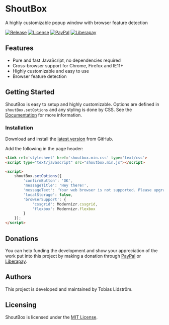 # ShoutBox
A highly customizable popup window with browser feature detection

[![Release](https://img.shields.io/badge/release-0.1.0-success)](/../../releases/)
[![License](https://img.shields.io/badge/license-MIT-success)](LICENSE)
[![PayPal](https://img.shields.io/badge/donate-PayPal-blue)](https://paypal.me/tobiaslidstrom)
[![Liberapay](https://img.shields.io/liberapay/patrons/tobiaslidstrom)](https://liberapay.com/tobiaslidstrom)

## Features
* Pure and fast JavaScript, no dependencies required
* Cross-browser support for Chrome, Firefox and IE11+
* Highly customizable and easy to use
* Browser feature detection

## Getting Started
ShoutBox is easy to setup and highly customizable. Options are defined in `shoutBox.setOptions` and any styling is done by CSS. See the [Documentation](docs/reference.md) for more information.

### Installation
Download and install the [latest version](/../../releases/) from GitHub.

Add the following in the page header:
```html
<link rel='stylesheet' href='shoutbox.min.css' type='text/css'>
<script type="text/javascript" src="shoutbox.min.js"></script>

<script>
	shoutBox.setOptions({
		'confirmButton': 'OK',
		'messageTitle': 'Hey there!',
		'messageText': 'Your web browser is not supported. Please upgrade to a modern browser.',
		'localStorage': false,
		'browserSupport': {
			'cssgrid': Modernizr.cssgrid,
			'flexbox': Modernizr.flexbox
		}
	});
</script>
```

## Donations
You can help funding the development and show your appreciation of the work put into this project by making a donation through [PayPal](https://paypal.me/tobiaslidstrom) or [Liberapay](https://liberapay.com/tobiaslidstrom).

## Authors
This project is developed and maintained by Tobias Lidström.

## Licensing
ShoutBox is licensed under the [MIT License](LICENSE).